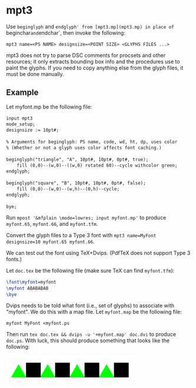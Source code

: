 # mpt3

Use `beginglyph` and `endglyph' from [mpt3.mp](mpt3.mp) in place of
`beginchar` and `endchar`, then invoke the following:

	mpt3 name=<PS NAME> designsize=<POINT SIZE> <GLYPHS FILES ...>

mpt3 does not try to parse DSC comments for procsets and other resources;
it only extracts bounding box info and the procedures use to paint the glyphs.
If you need to copy anything else from the glyph files, it must be done
manually.

## Example

Let myfont.mp be the following file:

```metapost
input mpt3
mode_setup;
designsize := 10pt#;

% Arguments for beginglyph: PS name, code, wd, ht, dp, uses color
% (Whether or not a glyph uses color affects font caching.)

beginglyph("triangle", "A", 10pt#, 10pt#, 0pt#, true);
	fill (0,0)--(w,0)--((w,0) rotated 60)--cycle withcolor green;
endglyph;

beginglyph("square", "B", 10pt#, 10pt#, 0pt#, false);
	fill (0,0)--(w,0)--(w,h)--(0,h)--cycle;
endglyph;

bye;
```

Run `mpost '&mfplain \mode=lowres; input myfont.mp'` to produce `myfont.65`,
`myfont.66`, and `myfont.tfm`.

Convert the glyph files to a Type 3 font with `mpt3 name=MyFont designsize=10
myfont.65 myfont.66`.

We can test out the font using TeX+Dvips.
(PdfTeX does not support Type 3 fonts.)

Let `doc.tex` be the following file (make sure TeX can find `myfont.tfm`):

```tex
\font\myfont=myfont
\myfont ABABABAB
\bye
```

Dvips needs to be told what font (i.e., set of glyphs) to associate with
"myfont".
We do this with a map file.
Let `myfont.map` be the following file:

```
myfont MyFont <myfont.ps
```

Then run `tex doc.tex && dvips -u '+myfont.map' doc.dvi` to produce `doc.ps`.
With luck, this should produce something that looks like the following:

![alternating green triangles and black squares](doc.png)
